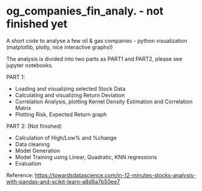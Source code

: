 # og_companies_fin_analy. - not finished yet
A short code to analyse a few oil &amp; gas companies - python visualization (matplotlib, plotly, nice interactive graphs!)

The analysis is divided into two parts as PART1 and PART2, please see jupyter notebooks.

PART 1:
- Loading and visualizing selected Stock Data
- Calculating and visualizing Return Deviation
- Correlation Analysis, plotting Kernel Density Estimation and Correlation Matrix
- Plotting Risk, Expected Return graph

PART 2: (Not finished)
- Calculation of High/Low% and %change
- Data cleaning
- Model Generation
- Model Training using Linear, Quadratic, KNN regressions
- Evaluation



Reference:
https://towardsdatascience.com/in-12-minutes-stocks-analysis-with-pandas-and-scikit-learn-a8d8a7b50ee7
